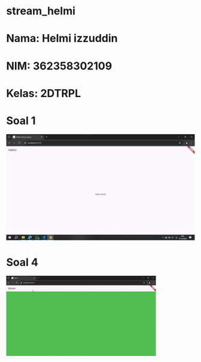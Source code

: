 # stream_helmi

# Nama: Helmi izzuddin
# NIM: 362358302109
# Kelas: 2DTRPL

# Soal 1
![screenshot](assets/images/stream2.jpg)
# Soal 4
![rekamlayar](assets/images/rekamlayar.gif)
